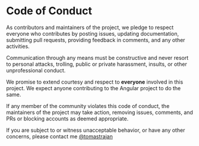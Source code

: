 # Code of Conduct

As contributors and maintainers of the project, we pledge to respect everyone who contributes by posting issues, updating documentation, submitting pull requests, providing feedback in comments, and any other activities.

Communication through any means must be constructive and never resort to personal attacks, trolling, public or private harassment, insults, or other unprofessional conduct.

We promise to extend courtesy and respect to **everyone** involved in this project. We expect anyone contributing to the Angular project to do the same.

If any member of the community violates this code of conduct, the maintainers of the project may take action, removing issues, comments, and PRs or blocking accounts as deemed appropriate.

If you are subject to or witness unacceptable behavior, or have any other concerns, please contact me [@tomastrajan](https://twitter.com/tomastrajan)
